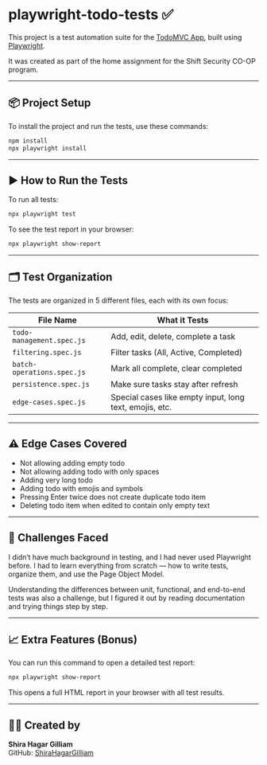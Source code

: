 # playwright-todo-tests ✅

This project is a test automation suite for the [TodoMVC App](https://demo.playwright.dev/todomvc/), built using [Playwright](https://playwright.dev/).

It was created as part of the home assignment for the Shift Security CO-OP program.

---

## 📦 Project Setup

To install the project and run the tests, use these commands:

```bash
npm install
npx playwright install
```

---

## ▶️ How to Run the Tests

To run all tests:

```bash
npx playwright test
```

To see the test report in your browser:

```bash
npx playwright show-report
```

---

## 🗂 Test Organization

The tests are organized in 5 different files, each with its own focus:

| File Name | What it Tests |
|-----------|----------------|
| `todo-management.spec.js` | Add, edit, delete, complete a task |
| `filtering.spec.js` | Filter tasks (All, Active, Completed) |
| `batch-operations.spec.js` | Mark all complete, clear completed |
| `persistence.spec.js` | Make sure tasks stay after refresh |
| `edge-cases.spec.js` | Special cases like empty input, long text, emojis, etc. |

---

## ⚠️ Edge Cases Covered

- Not allowing adding empty todo
- Not allowing adding todo with only spaces
- Adding very long todo
- Adding todo with emojis and symbols
- Pressing Enter twice does not create duplicate todo item
- Deleting todo item when edited to contain only empty text

---

## 💬 Challenges Faced

I didn’t have much background in testing, and I had never used Playwright before.
I had to learn everything from scratch — how to write tests, organize them, and use the Page Object Model.

Understanding the differences between unit, functional, and end-to-end tests was also a challenge, but I figured it out by reading documentation and trying things step by step.

---

## 📈 Extra Features (Bonus)

You can run this command to open a detailed test report:

```bash
npx playwright show-report
```

This opens a full HTML report in your browser with all test results.

---

## 🙋‍♀️ Created by

**Shira Hagar Gilliam**  
GitHub: [ShiraHagarGilliam](https://github.com/ShiraHagarGilliam)
